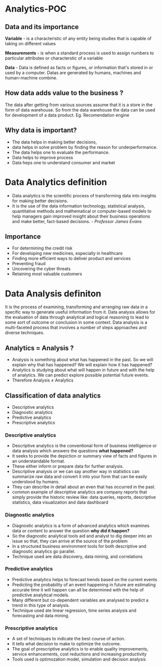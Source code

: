 # Analytics-POC

## Data and its importance

**Variable** - is a characteristic of any entity being studies that is capable of taking on different values

**Measurements** - is when a standard process is used to assign numbers to particular attributes or characterstic of a variable

**Data** - Data is defined as facts or figures, or information that's stored in or used by a computer. Datas are generated by humans, machines and human-machine combine.

## How data adds value to the business ?
  The data after getting from various sources assume that it is a store in the form of data warehouse. So from the data warehouse the data can be used for development of a data product. Eg. Recomendation engine
  
## Why data is important?
  - The data helps in making better decisions, 
  - data helps in solve problem by finding the reason for underperformance.
  - The data helps one to evaluate the performance. 
  - Data helps to improve process
  - Data heps one to understand consumer and market

# Data Analytics definition
  - Data analytics is the scientific process of transforming data into insights for making better decisions.
  - It is the use of the data information technology, statistical analysis, quantitative methods and mathematical or computer-based models to help managers gain improved insight about their business operations and make better, fact-based decisions. - _Professor James Evans_

## Importance 
 -  For determining the credit risk
 -  For developing new medicines, especially in healthcare
 -  Finding more efficient ways to deliver product and services 
 -  Preventing fraud
 -  Uncovering the cyber threats
 -  Retaining most valuable customers

# Data Analysis definiton 
  It is the process of examining, transforming and arranging raw data in a specific way to generate useful information from it. Data analysis allows for the
evaluation of data through analytical and logical reasoning to lead to some sort of outcome or conclusion in some context. Data analysis is a multi-faceted process that involves a number of steps approaches and diverse techniques. 
 
## Analytics = Analysis ?

  - Analysis is something about what has happened in the past. So we will explain why that has happened? We will explain how it has happened? 
  - Analytics is studying about what will happen in future and with the help of analytics. We can predict explore possible potential future events.
  - Therefore Analysis ≠ Analytics

## Classification of data analytics
  - Descriptive analytics
  - Diagnostic analytics
  - Predictive analytics
  - Prescriptive analytics

### Descriptive analytics
  - Descriptive analytics is the conventional form of business intelligence or data analysis which answers the questions **what happened?**
  - It seeks to provide the depiction or summary view of facts and figures in an understandable format. 
  - These either inform or prepare data for further analysis. 
  - Descriptive analysis or we can say another way in statistics can summarize raw data and convert it into your form that can be easily understood by humans. 
  - They can describe in detail about an even that has occurred in the past.
  - common example of descriptive analytics are company reports that simply provide the historic review like: data queries, reports, descriptive statistics, data visualization and data dashboard 
  
### Diagnostic analytics
  - Diagnostic analytics is a form of advanced analytics which examines data or content to answer the question **why did it happen?**
  - So the diagnostic analytical tools aid and analyst to dig deeper into an issue so that, they can arrive at the source of the problem
  - In a structured business environment tools for both descriptive and diagnostic analytics go parallel.
  - Technique used are data discovery, data mining, and correlations
 
### Predictive analytics
  - Predictive analytics helps to forecast trends based on the current events
  - Predicting the probability of an event happening in future are estimating accurate time it will happen can all be determined with the help of predictive analytical models. 
  - Many different but co-dependent variables are analysed to predict a trend in this type of analysis.
  - Technique used ate linear regression, time series analysis and forecasting and data mining.

### Prescriptive analytics
  - A set of techniques to indicate the best course of action. 
  - It tells what decision to make to optimize the outcome. 
  - The goal of prescriptive analytics is to enable quality improvements, service enhancements, cost reductions and increasing productivity
  - Tools used is optimozation model, simulation and decision analysis

  

